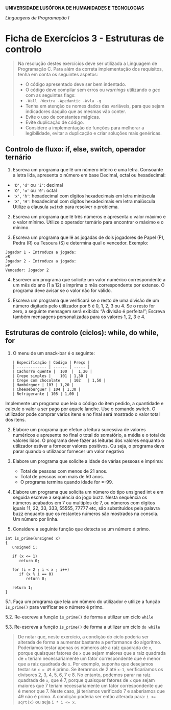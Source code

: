 **UNIVERSIDADE LUSÓFONA DE HUMANIDADES E TECNOLOGIAS**

*Linguagens de Programação I*

# Ficha de Exercícios 3 - Estruturas de controlo

> Na resolução destes exercícios deve ser utilizada a Linguagem de Programação C. Para além da correta implementação dos requisitos, tenha em conta os seguintes aspetos:
>* O código apresentado deve ser bem indentado. 
>* O código deve compilar sem erros ou *warnings* utilizando o *gcc* com as seguintes flags:
>* `-Wall -Wextra -Wpedantic -Wvla -g`
>* Tenha em atenção os nomes dados das variáveis, para que sejam indicadores daquilo que as mesmas vão conter.
>* Evite o uso de constantes mágicas. 
>* Evite duplicação de código. 
>* Considere a implementação de funções para melhorar a legibilidade, evitar a duplicação e criar soluções mais genéricas.


## Controlo de fluxo: if, else, switch, operador ternário

1. Escreva um programa que lê um número inteiro e uma letra. Consoante a letra lida, apresenta o número em base Decimal, octal ou hexadecimal:
- `'D'`, `'d'` ou `'i'`: decimal
- `'O'`, `'o'` ou `'0'`: octal
- `'x'`, `'h'`: hexadecimal com dígitos hexadecimais em letra minúscula
- `'X'`, `'H'`: hexadecimal com dígitos hexadecimais em letra maiúscula
Utilize a clausula `switch` para resolver o problema.


2. Escreva um programa que lê três números e apresenta o valor máximo e o valor mínimo. Utilize o operador ternário para encontrar o máximo e o mínimo.


3. Escreva um programa que lê as jogadas de dois jogadores de Papel (P), Pedra (R) ou Tesoura (S) e determina qual o vencedor. Exemplo:

```
Jogador 1 - Introduza a jogada:
>R
Jogador 2 - Introduza a jogada:
>P
Vencedor: Jogador 2
```

4.	Escrever um programa que solicite um valor numérico correspondente a um mês do ano (1 a 12) e imprima o mês correspondente por extenso. O programa deve avisar se o valor não for válido.

5.	Escreva um programa que verificará se o resto de uma divisão de um número digitado pelo utilizador por 5 é 0, 1, 2, 3 ou 4. Se o resto for zero, a seguinte mensagem será exibida: “A divisão é perfeita!”; Escreva também mensagens personalizadas para os valores 1, 2, 3 e 4.

## Estruturas de controlo (ciclos): while, do while, for

1.	O menu de um snack-bar é o seguinte: 
```
   | Especificação | Código | Preço |
   | ------------- | ------ | ----- |
   | Cachorro quente |	100  |	1,20 |
   | Crepe simples |	101	| 1,30 |
   | Crepe com chocolate	| 102	| 1,50 |
   | Hambúrguer | 103 | 1,20 |
   | Cheeseburguer | 104 | 1,30 |
   | Refrigerante | 105 | 1,00 |
```
Implemente um programa que leia o código do item pedido, a quantidade e calcule o valor a ser pago por aquele lanche. Use o comando switch. O utilizador pode comprar vários itens e no final será mostrado o valor total dos itens.

2. Elabore um programa que efetue a leitura sucessiva de valores numéricos e apresente no final o total do somatório, a média e o total de valores lidos. O programa deve fazer as leituras dos valores enquanto o utilizador estiver a fornecer valores positivos. Ou seja, o programa deve parar quando o utilizador fornecer um valor negativo

3. Elabore um programa que solicite a idade de várias pessoas e imprima: 
   - Total de pessoas com menos de 21 anos. 
   - Total de pessoas com mais de 50 anos. 
   - O programa termina quando idade for =-99.

4. Elabore um programa que solicita um número <n> do tipo unsigned int e em seguida escreve a sequência do jogo buzz. Nesta sequência os números acabados em 7 ou multiplos de 7, ou números com dígitos iguais 11, 22, 33, 333, 55555, 77777 etc,  são substituidos pela palavra buzz enquanto que os restantes números são mostrados na consola. Um número por linha.

5. Considere a seguinte função que detecta se um número é primo.
```
int is_prime(unsigned x)
{
   unsigned i;

   if (x <= 1)
      return 0;
                
   for (i = 2 ; i < x ; i++)
      if (x % i == 0)
         return 0;

   return 1;
}
```
   5.1. Faça um programa que leia um número do utilizador e utilize a função `is_prime()` para verificar se o número é primo.
                     
   5.2. Re-escreva a função `is_prime()` de forma a utilizar um ciclo `while`
                     
   5.3. Re-escreva a função `is_prime()` de forma a utilizar um ciclo `do while`
   
> De notar que, neste exercício, a condição do ciclo poderia ser alterada de forma a aumentar bastante a performance do algoritmo. Poderiamos testar apenas os números até a raiz quadrada de `x`, porque quaisquer fatores de `x` que sejam maiores que a raiz quadrada de `x` teriam necessariamente um fator correspondente que é menor que a raiz quadrada de `x`. Por exemplo, suponha que desejamos testar se `x = 49` é primo. Se iterarmos de 2 até `x-1`, verificaríamos os divisores 2, 3, 4, 5, 6, 7 e 8. No entanto, podemos parar na raiz quadrada de `x`, que é 7, porque quaisquer fatores de `x` que sejam maiores que 7 teriam necessariamente um fator correspondente que é menor que 7. Neste caso, já teríamos verificado 7 e saberíamos que 49 não é primo.
> A condição poderia ser então alterada para: `i <= sqrt(x)` ou seja `i * i <= x`.



